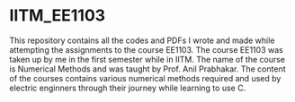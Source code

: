 # IITM_EE1103
This repository contains all the codes and PDFs I wrote and made while attempting the assignments to the course EE1103. The course EE1103 was taken up by me in the first semester while in IITM. The name of the course is Numerical Methods and was taught by Prof. Anil Prabhakar. The content of the courses contains various numerical methods required and used by electric enginners through their journey while learning to use C.
